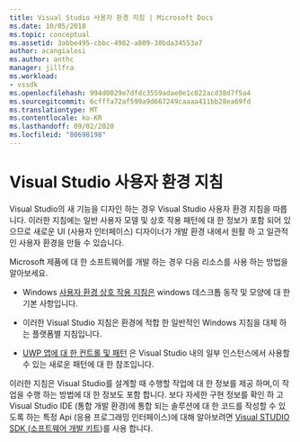 ```yaml
---
title: Visual Studio 사용자 환경 지침 | Microsoft Docs
ms.date: 10/05/2018
ms.topic: conceptual
ms.assetid: 3abbe495-cbbc-4982-a809-38bda34553a7
author: acangialosi
ms.author: anthc
manager: jillfra
ms.workload:
- vssdk
ms.openlocfilehash: 994d0029e7dfdc3559adae0e1c022acd38d7f5a4
ms.sourcegitcommit: 6cfffa72af599a9d667249caaaa411bb28ea69fd
ms.translationtype: MT
ms.contentlocale: ko-KR
ms.lasthandoff: 09/02/2020
ms.locfileid: "80698198"
---
```

# <a name="visual-studio-user-experience-guidelines"></a>Visual Studio 사용자 환경 지침
Visual Studio의 새 기능을 디자인 하는 경우 Visual Studio 사용자 환경 지침을 따릅니다. 이러한 지침에는 일반 사용자 모델 및 상호 작용 패턴에 대 한 정보가 포함 되어 있으므로 새로운 UI (사용자 인터페이스) 디자이너가 개발 환경 내에서 원활 하 고 일관적인 사용자 환경을 만들 수 있습니다.

Microsoft 제품에 대 한 소프트웨어를 개발 하는 경우 다음 리소스를 사용 하는 방법을 알아보세요.

- Windows [사용자 환경 상호 작용 지침은](/windows/win32/uxguide/guidelines) windows 데스크톱 동작 및 모양에 대 한 기본 사항입니다.

- 이러한 Visual Studio 지침은 환경에 적합 한 일반적인 Windows 지침을 대체 하는 플랫폼별 지침입니다.

- [UWP 앱에 대 한 컨트롤 및 패턴](/windows/uwp/design/controls-and-patterns) 은 Visual Studio 내의 일부 인스턴스에서 사용할 수 있는 새로운 패턴에 대 한 참조입니다.

이러한 지침은 Visual Studio를 설계할 때 수행할 작업에 대 한 정보를 제공 하며,이 작업을 수행 하는 방법에 대 한 정보도 포함 합니다. 보다 자세한 구현 정보를 확인 하 고 Visual Studio IDE (통합 개발 환경)에 통합 되는 솔루션에 대 한 코드를 작성할 수 있도록 하는 특정 Api (응용 프로그래밍 인터페이스)에 대해 알아보려면 [Visual STUDIO SDK (소프트웨어 개발 키트](../visual-studio-sdk.md))를 사용 합니다.
